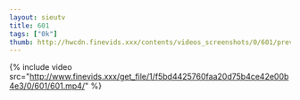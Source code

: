 ```yaml
--- 
layout: sieutv
title: 601
tags: ["0k"]
thumb: http://hwcdn.finevids.xxx/contents/videos_screenshots/0/601/preview.mp4.jpg
---
```

{% include video src="http://www.finevids.xxx/get_file/1/f5bd4425760faa20d75b4ce42e00b4e3/0/601/601.mp4/" %} 
